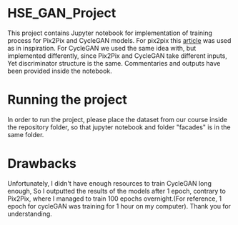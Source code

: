 # HSE_GAN_Project

This project contains Jupyter notebook for implementation of training process for Pix2Pix and CycleGAN models.
For pix2pix this [article](https://machinelearningmastery.com/how-to-implement-pix2pix-gan-models-from-scratch-with-keras/) was used as in inspiration.
For CycleGAN we used the same idea with, but implemented differently, since Pix2Pix and CycleGAN take different inputs, Yet discriminator structure is the same.
Commentaries and outputs have been provided inside the notebook.

# Running the project
In order to run the project, please place the dataset from our course inside the repository folder, so that jupyter notebook and folder "facades" is in the same folder.

# Drawbacks
Unfortunately, I didn't have enough resources to train CycleGAN long enough, So I outputted the results of the models after 1 epoch, contrary to Pix2Pix, where I managed to train 100 epochs overnight.(For reference, 1 epoch for cycleGAN was training for 1 hour on my computer). Thank you for understanding.
